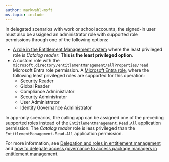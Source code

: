 ```yaml
---
author: markwahl-msft
ms.topic: include
---
```


<!-- Applies to:
- accessPackageCatalog
-->

In delegated scenarios with work or school accounts, the signed-in user must also be assigned an administrator role with supported role permissions through one of the following options:

- [A role in the Entitlement Management system](/entra/id-governance/entitlement-management-delegate) where the least privileged role is *Catalog reader*. **This is the least privileged option**.
- A custom role with the `microsoft.directory/entitlementManagement/allProperties/read` Microsoft Entra role permission. A [Microsoft Entra role](/entra/identity/role-based-access-control/permissions-reference?toc=%2Fgraph%2Ftoc.json), where the following least privileged roles are supported for this operation:
    - Security Reader
    - Global Reader
    - Compliance Administrator
    - Security Administrator
    - User Administrator
    - Identity Governance Administrator

In app-only scenarios, the calling app can be assigned one of the preceding supported roles instead of the `EntitlementManagement.Read.All` application permission. The *Catalog reader* role is less privileged than the `EntitlementManagement.Read.All` application permission.

For more information, see [Delegation and roles in entitlement management](/entra/id-governance/entitlement-management-delegate) and [how to delegate access governance to access package managers in entitlement management](/entra/id-governance/entitlement-management-delegate-managers).
